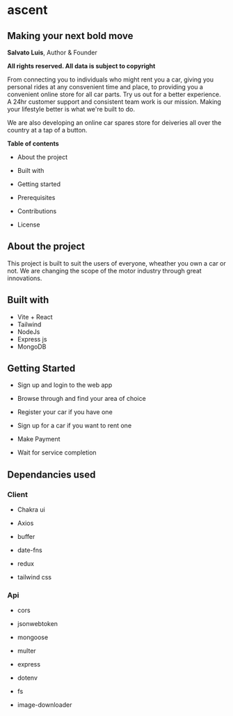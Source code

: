 # ascent

## Making your next bold move

**Salvato Luis**, Author & Founder

**All rights reserved. All data is subject to copyright**

From connecting you to individuals who might rent you a car, giving you personal rides at any consvenient time and place, to providing you a convenient online store for all car parts. Try us out for a better experience. A 24hr customer support and consistent team work is our mission. Making your lifestyle better is what we're built to do.

We are also developing an online car spares store for deiveries all over the country at a tap of a button.

**Table of contents**

* About the project

* Built with

* Getting started

* Prerequisites

* Contributions

* License

## About the project

This project is built to suit the users of everyone, wheather you own a car or not. We are changing the scope of the motor industry through great innovations.


## Built with

* Vite + React 
* Tailwind
* NodeJs
* Express js
* MongoDB

## Getting Started

* Sign up and login to the web app

* Browse through and find your area of choice

* Register your car if you have one

* Sign up for a car if you want to rent one

* Make Payment

* Wait for service completion


## Dependancies used


### Client

* Chakra ui

* Axios

* buffer

* date-fns

* redux

* tailwind css

### Api

* cors

* jsonwebtoken

* mongoose

* multer

* express

* dotenv

* fs

* image-downloader
